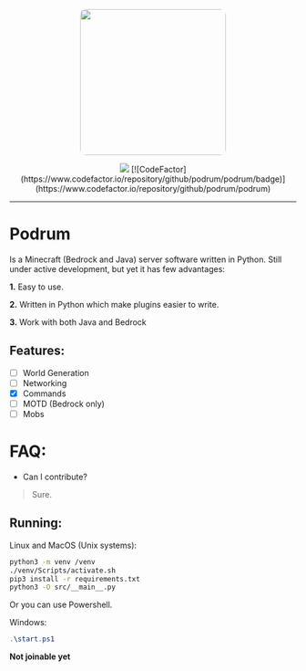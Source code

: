<p align="center">
  <img width="256" style="border-radius:10px;" height="256" src="https://cdn.discordapp.com/attachments/576826528671858709/766767561681141790/Logo.png">


<div align="center">
    <a href="https://discord.gg/SGWCwd6"><img src="https://img.shields.io/discord/705730982338101280?style=flat-square"/></a>
    [![CodeFactor](https://www.codefactor.io/repository/github/podrum/podrum/badge)](https://www.codefactor.io/repository/github/podrum/podrum)
</div>
<hr/>

# Podrum
Is a Minecraft (Bedrock and Java) server software written in Python.
Still under active development, but yet it has few advantages:

**1.** Easy to use.

**2.** Written in Python which make plugins easier to write.

**3.** Work with both Java and Bedrock

## Features:
 - [ ] World Generation
 - [ ] Networking
 - [x] Commands
 - [ ] MOTD (Bedrock only)
 - [ ] Mobs 

# FAQ:
 - Can I contribute?
 > Sure.

## Running:
Linux and MacOS (Unix systems):
```sh
python3 -m venv /venv
./venv/Scripts/activate.sh
pip3 install -r requirements.txt
python3 -O src/__main__.py
```
Or you can use Powershell.

Windows:
```powershell
.\start.ps1
```

**Not joinable yet**
